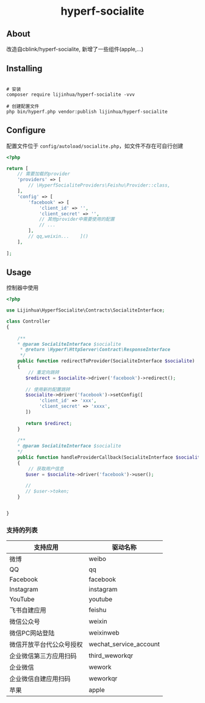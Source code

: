 <h1 align="center"> hyperf-socialite </h1>


## About
改造自cblink/hyperf-socialite, 新增了一些组件(apple,...)


## Installing

```shell

# 安装
composer require lijinhua/hyperf-socialite -vvv

# 创建配置文件
php bin/hyperf.php vendor:publish lijinhua/hyperf-socialite

```

## Configure

配置文件位于 `config/autoload/socialite.php`，如文件不存在可自行创建

```php
<?php

return [
    // 需要加载的provider
    'providers' => [
        // \HyperfSocialiteProviders\Feishu\Provider::class,
    ],
    'config' => [
        'facebook' => [
            'client_id' => '',
            'client_secret' => '',
            // 其他provider中需要使用的配置
            // ...
        ],
        // qq,weixin...    ]()
    ],
    
];

```


## Usage
控制器中使用
```php
<?php

use Lijinhua\HyperfSocialite\Contracts\SocialiteInterface;

class Controller 
{
    
    /**
    * @param SocialiteInterface $socialite
     * @return \Hyperf\HttpServer\Contract\ResponseInterface
     */
    public function redirectToProvider(SocialiteInterface $socialite)
    {
        // 重定向跳转
       $redirect = $socialite->driver('facebook')->redirect();
       
       // 使用新的配置跳转
       $socialite->driver('facebook')->setConfig([
            'client_id' => 'xxx',
            'client_secret' => 'xxxx',
       ])  
       
       return $redirect; 
    }
    
    /**
    * @param SocialiteInterface $socialite
    */
    public function handleProviderCallback(SocialiteInterface $socialite)
    {
        // 获取用户信息
       $user = $socialite->driver('facebook')->user();
       
       //
       // $user->token;
    }


}
```

### 支持的列表

| 支持应用         | 驱动名称                   |
|--------------|------------------------|
| 微博           | weibo                  |
| QQ           | qq                     |
| Facebook     | facebook               |
| Instagram    | instagram              |
| YouTube      | youtube                |
| 飞书自建应用       | feishu                 |
| 微信公众号        | weixin                 |
| 微信PC网站登陆     | weixinweb              |
| 微信开放平台代公众号授权 | wechat_service_account |
| 企业微信第三方应用扫码  | third_weworkqr         |
| 企业微信         | wework                 |
| 企业微信自建应用扫码   | weworkqr               |
| 苹果           | apple                  |


